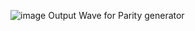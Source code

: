 
![image](https://github.com/imakss16/Parity-Detector/assets/85803755/3d06e4b0-96f7-4d95-82af-defb912e5a39)
Output Wave for Parity generator
